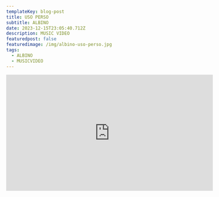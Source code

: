 ```yaml
---
templateKey: blog-post
title: USO PERSO
subtitle: ALBINO
date: 2023-12-15T23:05:40.712Z
description: MUSIC VIDEO
featuredpost: false
featuredimage: /img/albino-uso-perso.jpg
tags:
  - ALBINO
  - MUSICVIDEO
---
```

<iframe width="560" height="315" src="https://www.youtube.com/embed/_DKXTUBHVUY?si=PLv_tr_8OMKhcCGI" title="YouTube video player" frameborder="0" allow="accelerometer; autoplay; clipboard-write; encrypted-media; gyroscope; picture-in-picture; web-share" allowfullscreen></iframe>